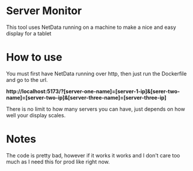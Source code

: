 # Server Monitor
This tool uses NetData running on a machine to make a nice and easy display for a tablet

# How to use
You must first have NetData running over http, then just run the Dockerfile and go to the url.

**http://localhost:5173/?[server-one-name]=[server-1-ip]&[serer-two-name]=[server-two-ip]&[server-three-name]=[server-three-ip]**

There is no limit to how many servers you can have, just depends on how well your display scales.

# Notes
The code is pretty bad, however if it works it works and I don't care too much as I need this for prod like right now.
